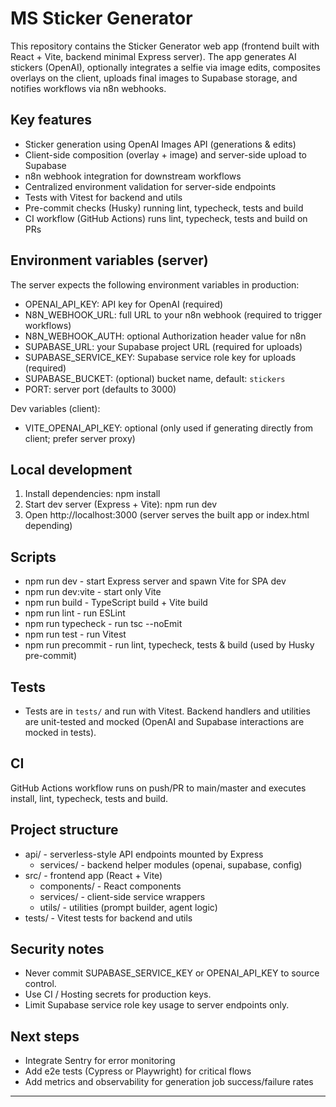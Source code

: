 # MS Sticker Generator

This repository contains the Sticker Generator web app (frontend built with React + Vite, backend minimal Express server). The app generates AI stickers (OpenAI), optionally integrates a selfie via image edits, composites overlays on the client, uploads final images to Supabase storage, and notifies workflows via n8n webhooks.

## Key features

- Sticker generation using OpenAI Images API (generations & edits)
- Client-side composition (overlay + image) and server-side upload to Supabase
- n8n webhook integration for downstream workflows
- Centralized environment validation for server-side endpoints
- Tests with Vitest for backend and utils
- Pre-commit checks (Husky) running lint, typecheck, tests and build
- CI workflow (GitHub Actions) runs lint, typecheck, tests and build on PRs

## Environment variables (server)

The server expects the following environment variables in production:

- OPENAI_API_KEY: API key for OpenAI (required)
- N8N_WEBHOOK_URL: full URL to your n8n webhook (required to trigger workflows)
- N8N_WEBHOOK_AUTH: optional Authorization header value for n8n
- SUPABASE_URL: your Supabase project URL (required for uploads)
- SUPABASE_SERVICE_KEY: Supabase service role key for uploads (required)
- SUPABASE_BUCKET: (optional) bucket name, default: `stickers`
- PORT: server port (defaults to 3000)

Dev variables (client):

- VITE_OPENAI_API_KEY: optional (only used if generating directly from client; prefer server proxy)

## Local development

1. Install dependencies: npm install
2. Start dev server (Express + Vite): npm run dev
3. Open http://localhost:3000 (server serves the built app or index.html depending)

## Scripts

- npm run dev - start Express server and spawn Vite for SPA dev
- npm run dev:vite - start only Vite
- npm run build - TypeScript build + Vite build
- npm run lint - run ESLint
- npm run typecheck - run tsc --noEmit
- npm run test - run Vitest
- npm run precommit - run lint, typecheck, tests & build (used by Husky pre-commit)

## Tests

- Tests are in `tests/` and run with Vitest. Backend handlers and utilities are unit-tested and mocked (OpenAI and Supabase interactions are mocked in tests).

## CI

GitHub Actions workflow runs on push/PR to main/master and executes install, lint, typecheck, tests and build.

## Project structure

- api/ - serverless-style API endpoints mounted by Express
  - services/ - backend helper modules (openai, supabase, config)
- src/ - frontend app (React + Vite)
  - components/ - React components
  - services/ - client-side service wrappers
  - utils/ - utilities (prompt builder, agent logic)
- tests/ - Vitest tests for backend and utils


## Security notes

- Never commit SUPABASE_SERVICE_KEY or OPENAI_API_KEY to source control.
- Use CI / Hosting secrets for production keys.
- Limit Supabase service role key usage to server endpoints only.

## Next steps

- Integrate Sentry for error monitoring
- Add e2e tests (Cypress or Playwright) for critical flows
- Add metrics and observability for generation job success/failure rates

---

